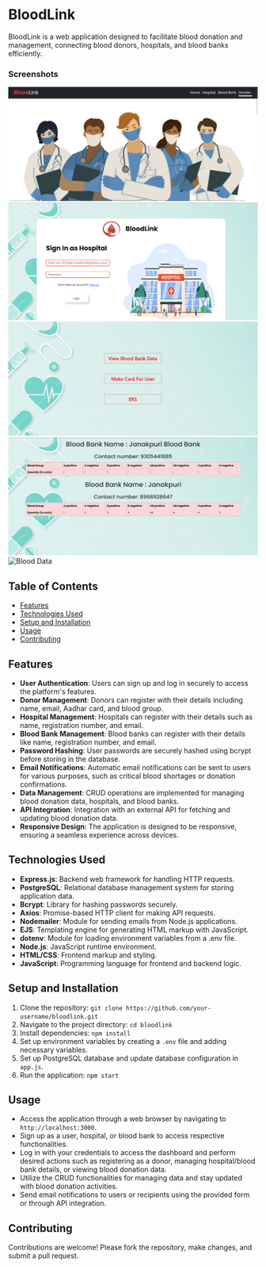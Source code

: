 # BloodLink

BloodLink is a web application designed to facilitate blood donation and management, connecting blood donors, hospitals, and blood banks efficiently.

### Screenshots

![Dashboard](./public/images/frontPage.png)
![Donor Registration](./public/images/register.png)
![Hospital access](./public/images/hospital.png)
![Blood Data](./public/images/bloodData.png)
![Blood Data](./public/images/card.png)


## Table of Contents

- [Features](#features)
- [Technologies Used](#technologies-used)
- [Setup and Installation](#setup-and-installation)
- [Usage](#usage)
- [Contributing](#contributing)
## Features

- **User Authentication**: Users can sign up and log in securely to access the platform's features.
- **Donor Management**: Donors can register with their details including name, email, Aadhar card, and blood group.
- **Hospital Management**: Hospitals can register with their details such as name, registration number, and email.
- **Blood Bank Management**: Blood banks can register with their details like name, registration number, and email.
- **Password Hashing**: User passwords are securely hashed using bcrypt before storing in the database.
- **Email Notifications**: Automatic email notifications can be sent to users for various purposes, such as critical blood shortages or donation confirmations.
- **Data Management**: CRUD operations are implemented for managing blood donation data, hospitals, and blood banks.
- **API Integration**: Integration with an external API for fetching and updating blood donation data.
- **Responsive Design**: The application is designed to be responsive, ensuring a seamless experience across devices.

## Technologies Used

- **Express.js**: Backend web framework for handling HTTP requests.
- **PostgreSQL**: Relational database management system for storing application data.
- **Bcrypt**: Library for hashing passwords securely.
- **Axios**: Promise-based HTTP client for making API requests.
- **Nodemailer**: Module for sending emails from Node.js applications.
- **EJS**: Templating engine for generating HTML markup with JavaScript.
- **dotenv**: Module for loading environment variables from a .env file.
- **Node.js**: JavaScript runtime environment.
- **HTML/CSS**: Frontend markup and styling.
- **JavaScript**: Programming language for frontend and backend logic.

## Setup and Installation

1. Clone the repository: `git clone https://github.com/your-username/bloodlink.git`
2. Navigate to the project directory: `cd bloodlink`
3. Install dependencies: `npm install`
4. Set up environment variables by creating a `.env` file and adding necessary variables.
5. Set up PostgreSQL database and update database configuration in `app.js`.
6. Run the application: `npm start`

## Usage

- Access the application through a web browser by navigating to `http://localhost:3000`.
- Sign up as a user, hospital, or blood bank to access respective functionalities.
- Log in with your credentials to access the dashboard and perform desired actions such as registering as a donor, managing hospital/blood bank details, or viewing blood donation data.
- Utilize the CRUD functionalities for managing data and stay updated with blood donation activities.
- Send email notifications to users or recipients using the provided form or through API integration.

## Contributing

Contributions are welcome! Please fork the repository, make changes, and submit a pull request.
